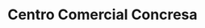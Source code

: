 ---
title: "Centro Comercial Concresa"
url: /caracas/centro-comercial-concresa/
shop: Einkaufszentrum
---